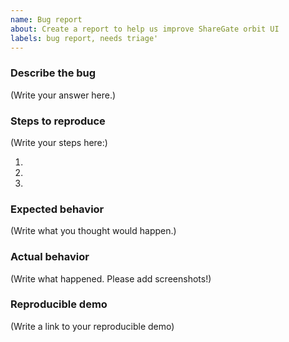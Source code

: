 ```yaml
---
name: Bug report
about: Create a report to help us improve ShareGate orbit UI
labels: bug report, needs triage'
---
```


<!--
    Please note that your issue will be fixed much faster if you includes the exact reproduction steps and a demo.

    If the bug prevent your team from releasing please add the tag "blocking" to your issue.
-->

### Describe the bug

(Write your answer here.)

### Steps to reproduce

(Write your steps here:)

1.
2.
3.

### Expected behavior

(Write what you thought would happen.)

### Actual behavior

<!--
    Did something go wrong?
    Is something broken, or not behaving as you expected?
    Please attach screenshots if possible! They are extremely helpful for diagnosing issues.
-->

(Write what happened. Please add screenshots!)

### Reproducible demo

<!--
    Your bug will get fixed much faster if we can run your code. 
    
    There are two ways to do it:

        * Create a new app and provide a link to your repo.
        * Paste the link to your JSFiddle (https://jsfiddle.net/Luktwrdm/) or CodeSandbox (https://codesandbox.io/s/new)
-->

(Write a link to your reproducible demo)

<!--
    Thank you for reporting a problem!
-->
